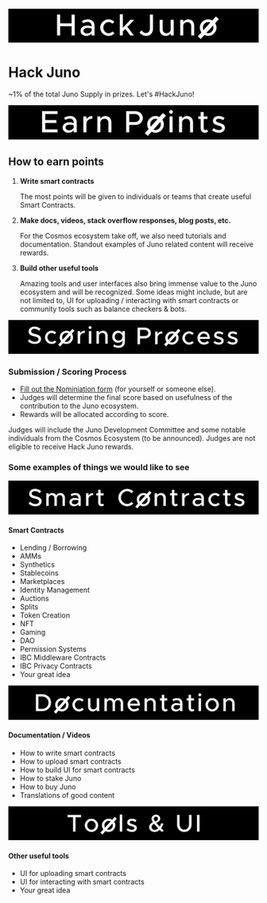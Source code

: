 ![banner](https://raw.githubusercontent.com/CosmosContracts/resources/master/images/hack-juno-banner.png)

# Hack Juno

~1% of the total Juno Supply in prizes. Let's #HackJuno!

![banner](https://raw.githubusercontent.com/CosmosContracts/resources/master/images/hack-juno-earn-points.png)

## How to earn points

1. **Write smart contracts**

   The most points will be given to individuals or teams that create useful Smart Contracts.

2. **Make docs, videos, stack overflow responses, blog posts, etc.**

   For the Cosmos ecosystem take off, we also need tutorials and documentation. Standout examples of Juno related content will receive rewards.

3. **Build other useful tools**

   Amazing tools and user interfaces also bring immense value to the Juno ecosystem and will be recognized. Some ideas might include, but are not limited to, UI for uploading / interacting with smart contracts or community tools such as balance checkers & bots.

![banner](https://raw.githubusercontent.com/CosmosContracts/resources/master/images/hack-juno-scoring-process.png)

### Submission / Scoring Process

- [Fill out the Nominiation form](https://docs.google.com/forms/d/1doYtar6ldlnFKedbeZtRka4g9j3aO1Gb_MaWxllHw7E/edit) (for yourself or someone else).
- Judges will determine the final score based on usefulness of the contribution to the Juno ecosystem.
- Rewards will be allocated according to score.

Judges will include the Juno Development Committee and some notable individuals from the Cosmos Ecosystem (to be announced). Judges are not eligible to receive Hack Juno rewards.

### Some examples of things we would like to see

![banner](https://raw.githubusercontent.com/CosmosContracts/resources/master/images/hack-juno-smart-contracts.png)

#### Smart Contracts

- Lending / Borrowing
- AMMs
- Synthetics
- Stablecoins
- Marketplaces
- Identity Management
- Auctions
- Splits
- Token Creation
- NFT
- Gaming
- DAO
- Permission Systems
- IBC Middleware Contracts
- IBC Privacy Contracts
- Your great idea

![banner](https://raw.githubusercontent.com/CosmosContracts/resources/master/images/hack-juno-documentation.png)

#### Documentation / Videos

- How to write smart contracts
- How to upload smart contracts
- How to build UI for smart contracts
- How to stake Juno
- How to buy Juno
- Translations of good content

![banner](https://raw.githubusercontent.com/CosmosContracts/resources/master/images/hack-juno-tools.png)

#### Other useful tools

- UI for uploading smart contracts
- UI for interacting with smart contracts
- Your great idea
